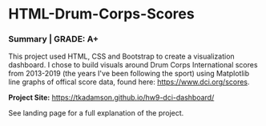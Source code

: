 # HTML-Drum-Corps-Scores

### Summary | GRADE: A+

This project used HTML, CSS and Bootstrap to create a visualization dashboard. I chose to build visuals around Drum Corps International scores from 2013-2019 (the years I've been following the sport) using Matplotlib line graphs of offical score data, found here: https://www.dci.org/scores. 

**Project Site:** https://tkadamson.github.io/hw9-dci-dashboard/

See landing page for a full explanation of the project. 
